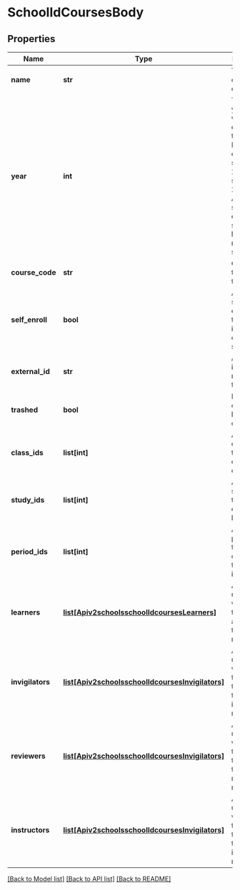 # SchoolIdCoursesBody

## Properties
Name | Type | Description | Notes
------------ | ------------- | ------------- | -------------
**name** | **str** | The name of the course | 
**year** | **int** | The school year in which the course takes place. For example, select year 2022 for school year 2022/2023. Ans will select the current school year by default if no year is set | [optional] 
**course_code** | **str** | Code used to refer to the course | [optional] 
**self_enroll** | **bool** | Allows a student to enroll themselves in the course if set to true | [optional] [default to False]
**external_id** | **str** | An external id to reference the course | [optional] 
**trashed** | **bool** | Defines if a course has been soft deleted | [optional] [default to False]
**class_ids** | **list[int]** | An array of class ids that are part of the course | [optional] 
**study_ids** | **list[int]** | An array of study ids that the course belongs to | [optional] 
**period_ids** | **list[int]** | An array of period ids that the course takes place in | [optional] 
**learners** | [**list[Apiv2schoolsschoolIdcoursesLearners]**](Apiv2schoolsschoolIdcoursesLearners.md) | An array of user ids that will be in the course and have the learner role | [optional] 
**invigilators** | [**list[Apiv2schoolsschoolIdcoursesInvigilators]**](Apiv2schoolsschoolIdcoursesInvigilators.md) | An array of user ids that will be in the course that have the invigilator role | [optional] 
**reviewers** | [**list[Apiv2schoolsschoolIdcoursesInvigilators]**](Apiv2schoolsschoolIdcoursesInvigilators.md) | An array of user ids that will be in the course that have the reviewer role | [optional] 
**instructors** | [**list[Apiv2schoolsschoolIdcoursesInvigilators]**](Apiv2schoolsschoolIdcoursesInvigilators.md) | An array of user ids that will be in the course that have the instructor role | [optional] 

[[Back to Model list]](../README.md#documentation-for-models) [[Back to API list]](../README.md#documentation-for-api-endpoints) [[Back to README]](../README.md)

